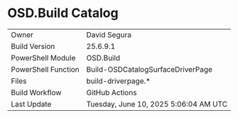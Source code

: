 ﻿# OSD.Build Catalog

| | |
|-|-|
| Owner | David Segura |
| Build Version | 25.6.9.1 |
| PowerShell Module | OSD.Build |
| PowerShell Function | Build-OSDCatalogSurfaceDriverPage |
| Files | build-driverpage.* |
| Build Workflow | GitHub Actions |
| Last Update | Tuesday, June 10, 2025 5:06:04 AM UTC |
